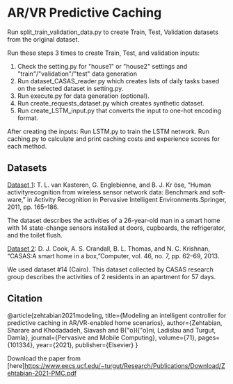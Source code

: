 # AR/VR Predictive Caching

Run split_train_validation_data.py to create Train, Test, Validation datasets from the original dataset.

Run these steps 3 times to create Train, Test, and validation inputs:

1. Check the setting.py for "house1" or "house2" settings and "train"/"validation"/"test" data generation
2. Run dataset_CASAS_reader.py which creates lists of daily tasks based on the selected dataset in setting.py.
3. Run execute.py for data generation (optional).
4. Run create_requests_dataset.py which creates synthetic dataset.
5. Run create_LSTM_input.py that converts the input to one-hot encoding format.

After creating the inputs:
Run LSTM.py to train the LSTM network.
Run caching.py to calculate and print caching costs and experience scores for each method. 

## Datasets

[Dataset 1](http://sites.google.com/site/tim0306/): 
T. L. van  Kasteren, G. Englebienne, and B. J.  Kr ̈ose, “Human activityrecognition  from  wireless  sensor  network  data:  Benchmark  and  soft-ware,”  in Activity  Recognition  in  Pervasive  Intelligent  Environments.Springer, 2011, pp. 165–186.

The dataset describes the activities of a 26-year-old man in a smart home with 14 state-change sensors installed at doors, cupboards, the refrigerator, and the toilet flush.

[Dataset 2](http://casas.wsu.edu/datasets/): 
D. J. Cook, A. S. Crandall, B. L. Thomas, and N. C. Krishnan, “CASAS:A smart home in a box,”Computer, vol. 46, no. 7, pp. 62–69, 2013.

We used dataset #14 (Cairo). This dataset collected by CASAS research group describes the activities of 2 residents in an apartment for 57 days.

## Citation

 
@article{zehtabian2021modeling,
  title={Modeling an intelligent controller for predictive caching in AR/VR-enabled home scenarios},
  author={Zehtabian, Sharare and Khodadadeh, Siavash and B{\"o}l{\"o}ni, Ladislau and Turgut, Damla},
  journal={Pervasive and Mobile Computing},
  volume={71},
  pages={101334},
  year={2021},
  publisher={Elsevier}
}
 
Download the paper from [here]https://www.eecs.ucf.edu/~turgut/Research/Publications/Download/Zehtabian-2021-PMC.pdf
 
 
